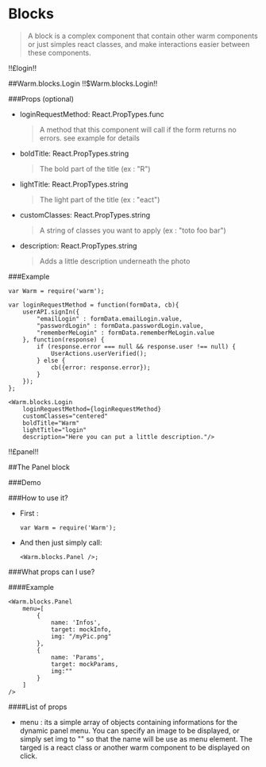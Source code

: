 # Blocks
> A block is a complex component that contain other warm components or just simples react classes, and make interactions easier between these components.

!!£login!!

##Warm.blocks.Login !!$Warm.blocks.Login!!

###Props (optional)
- loginRequestMethod: React.PropTypes.func

  > A method that this component will call if the form returns no errors. see example for details

- boldTitle: React.PropTypes.string

  > The bold part of the title (ex : "R")

- lightTitle: React.PropTypes.string

  > The light part of the title (ex : "eact")

- customClasses: React.PropTypes.string

  > A string of classes you want to apply (ex : "toto foo bar")

- description: React.PropTypes.string

  > Adds a little description underneath the photo

###Example

```
var Warm = require('warm');

var loginRequestMethod = function(formData, cb){
    userAPI.signIn({
        "emailLogin" : formData.emailLogin.value,
        "passwordLogin" : formData.passwordLogin.value,
        "rememberMeLogin" : formData.rememberMeLogin.value
    }, function(response) {
        if (response.error === null && response.user !== null) {
            UserActions.userVerified();
        } else {
            cb({error: response.error});
        }
    });
};

<Warm.blocks.Login
    loginRequestMethod={loginRequestMethod}
    customClasses="centered"
    boldTitle="Warm"
    lightTitle="login"
    description="Here you can put a little description."/>
```

!!£panel!!

##The Panel block

###Demo

###How to use it?
- First :

  ```
  var Warm = require('Warm');
  ```

- And then just simply call:

  ```
  <Warm.blocks.Panel />;
  ```

###What props can I use?

####Example

```
<Warm.blocks.Panel
    menu=[
        {
            name: 'Infos',
            target: mockInfo,
            img: "/myPic.png"
        },
        {
            name: 'Params',
            target: mockParams,
            img:""
        }
    ]
/>
```

####List of props
- menu : its a simple array of objects containing informations for the dynamic panel menu. You can specify an image to be displayed, or simply set img to "" so that the name will be use as menu element. The targed is a react class or another warm component to be displayed on click.
